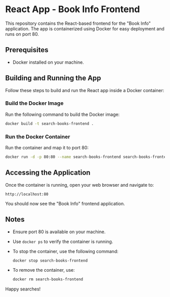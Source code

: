 # React App - Book Info Frontend

This repository contains the React-based frontend for the "Book Info" application. The app is containerized using Docker for easy deployment and runs on port 80.

## Prerequisites

- Docker installed on your machine.

## Building and Running the App

Follow these steps to build and run the React app inside a Docker container:

### Build the Docker Image

Run the following command to build the Docker image:

```bash
docker build -t search-books-frontend .
```

### Run the Docker Container

Run the container and map it to port 80:

```bash
docker run -d -p 80:80 --name search-books-frontend search-books-frontend
```

## Accessing the Application

Once the container is running, open your web browser and navigate to:

```
http://localhost:80
```

You should now see the "Book Info" frontend application.

## Notes

- Ensure port 80 is available on your machine.
- Use `docker ps` to verify the container is running.
- To stop the container, use the following command:

  ```bash
  docker stop search-books-frontend
  ```

- To remove the container, use:

  ```bash
  docker rm search-books-frontend
  ```

Happy searches!

